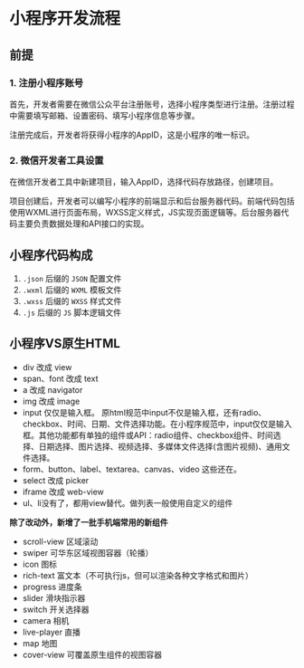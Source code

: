# 小程序开发流程

## 前提

### 1. 注册小程序账号

首先，开发者需要在微信公众平台注册账号，选择小程序类型进行注册。注册过程中需要填写邮箱、设置密码、填写小程序信息等步骤。

注册完成后，开发者将获得小程序的AppID，这是小程序的唯一标识。

### 2. 微信开发者工具设置

在微信开发者工具中新建项目，输入AppID，选择代码存放路径，创建项目。

项目创建后，开发者可以编写小程序的前端显示和后台服务器代码。前端代码包括使用WXML进行页面布局，WXSS定义样式，JS实现页面逻辑等。后台服务器代码主要负责数据处理和API接口的实现。

## 小程序代码构成

1. `.json` 后缀的 `JSON` 配置文件
2. `.wxml` 后缀的 `WXML` 模板文件
3. `.wxss` 后缀的 `WXSS` 样式文件
4. `.js` 后缀的 `JS` 脚本逻辑文件
## 小程序VS原生HTML

- div 改成 view
- span、font 改成 text
- a 改成 navigator
- img 改成 image
- input 仅仅是输入框。 原html规范中input不仅是输入框，还有radio、checkbox、时间、日期、文件选择功能。在小程序规范中，input仅仅是输入框。其他功能都有单独的组件或API：radio组件、checkbox组件、时间选择、日期选择、图片选择、视频选择、多媒体文件选择(含图片视频)、通用文件选择。
- form、button、label、textarea、canvas、video 这些还在。
- select 改成 picker
- iframe 改成 web-view
- ul、li没有了，都用view替代。做列表一般使用自定义的组件

**除了改动外，新增了一批手机端常用的新组件**

- scroll-view 区域滚动
- swiper 可华东区域视图容器（轮播）
- icon 图标
- rich-text 富文本（不可执行js，但可以渲染各种文字格式和图片）
- progress 进度条
- slider 滑块指示器
- switch 开关选择器
- camera 相机
- live-player 直播
- map 地图
- cover-view 可覆盖原生组件的视图容器